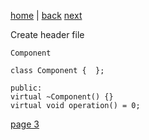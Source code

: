 [home](./page01.md) | [back](./page01.md) [next](./page03.md)

Create header file
```
Component
```

```
class Component {  };
```

```
public:
virtual ~Component() {}
virtual void operation() = 0;
```



[page 3](./page03.md)
